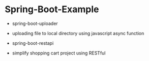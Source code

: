 # Spring-Boot-Example

* spring-boot-uploader
 * uploading file to local directory using javascript async function

* spring-boot-restapi
 * simplify shopping cart project using RESTful
